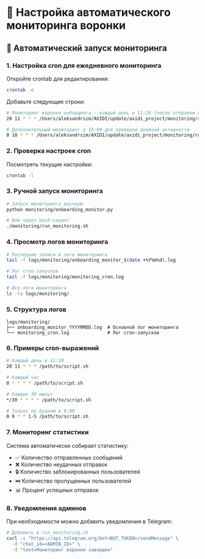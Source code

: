 # 📅 Настройка автоматического мониторинга воронки

## 🚀 Автоматический запуск мониторинга

### **1. Настройка cron для ежедневного мониторинга**

Откройте crontab для редактирования:
```bash
crontab -e
```

Добавьте следующие строки:

```bash
# Мониторинг воронки онбординга - каждый день в 11:20 (после отправки сообщений)
20 11 * * * /Users/aleksandrsim/AXIDI/update/axidi_project/monitoring/run_monitoring.sh

# Дополнительный мониторинг в 18:00 для проверки дневной активности
0 18 * * * /Users/aleksandrsim/AXIDI/update/axidi_project/monitoring/run_monitoring.sh
```

### **2. Проверка настроек cron**

Посмотреть текущие настройки:
```bash
crontab -l
```

### **3. Ручной запуск мониторинга**

```bash
# Запуск мониторинга вручную
python monitoring/onboarding_monitor.py

# Или через bash-скрипт
./monitoring/run_monitoring.sh
```

### **4. Просмотр логов мониторинга**

```bash
# Последние записи в логе мониторинга
tail -f logs/monitoring/onboarding_monitor_$(date +%Y%m%d).log

# Лог cron-запусков
tail -f logs/monitoring/monitoring_cron.log

# Все логи мониторинга
ls -la logs/monitoring/
```

### **5. Структура логов**

```
logs/monitoring/
├── onboarding_monitor_YYYYMMDD.log  # Основной лог мониторинга
└── monitoring_cron.log              # Лог cron-запусков
```

### **6. Примеры cron-выражений**

```bash
# Каждый день в 11:20
20 11 * * * /path/to/script.sh

# Каждый час
0 * * * * /path/to/script.sh

# Каждые 30 минут
*/30 * * * * /path/to/script.sh

# Только по будням в 9:00
0 9 * * 1-5 /path/to/script.sh
```

### **7. Мониторинг статистики**

Система автоматически собирает статистику:
- ✅ Количество отправленных сообщений
- ❌ Количество неудачных отправок
- 🔒 Количество заблокированных пользователей
- ⏭️ Количество пропущенных пользователей
- 📊 Процент успешных отправок

### **8. Уведомления админов**

При необходимости можно добавить уведомления в Telegram:
```bash
# Добавить в run_monitoring.sh
curl -s "https://api.telegram.org/bot<BOT_TOKEN>/sendMessage" \
  -d "chat_id=<ADMIN_ID>" \
  -d "text=Мониторинг воронки завершен"
```
